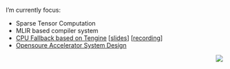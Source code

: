 <!--
**LeiWang1999/LeiWang1999** is a ✨ _special_ ✨ repository because its `README.md` (this file) appears on your GitHub profile.

Here are some ideas to get you started:

- 🔭 I’m currently working on ...
- 🌱 I’m currently learning ...
- 👯 I’m looking to collaborate on ...
- 🤔 I’m looking for help with ...
- 💬 Ask me about ...
- 📫 How to reach me: ...
- 😄 Pronouns: ...
- ⚡ Fun fact: ...
-->


I’m currently focus:

  - Sparse Tensor Computation
  - MLIR based compiler system
  - [CPU Fallback based on Tengine](https://github.com/OAID/Tengine) [[slides](https://github.com/LeiWang1999/ZYNQ-NVDLA/TengineTalk.pdf)] [[recording](https://www.bilibili.com/video/BV1z44y1478k)]
  - [Opensoure Accelerator System Design](https://github.com/LeiWang1999/ZYNQ-NVDLA)  



<img align="right" src="https://visitor-badge.glitch.me/badge?page_id=leiwang1999.leiwang1999">

